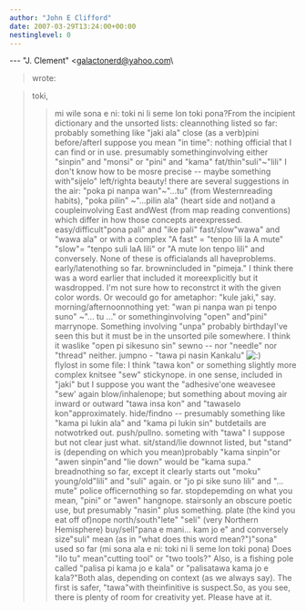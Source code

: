 ```yaml
---
author: "John E Clifford"
date: 2007-03-29T13:24:00+00:00
nestinglevel: 0
---
```

\---
 "J. Clement" <[galactonerd@yahoo.com](mailto://galactonerd@yahoo.com)\
> wrote:

> toki,
>> mi wile sona e ni: toki ni li seme lon toki pona?From the incipient dictionary and the unsorted lists:
> cleannothing listed so far: probably something like "jaki ala"
> close (as a verb)pini
> before/afterI suppose you mean "in time": nothing official that I can find or in use. presumably somethinginvolving either "sinpin" and "monsi" or "pini" and "kama"
> fat/thin"suli"~"lili" I don't know how to be mosre precise --
 maybe something with"sijelo"
> left/righta beauty! there are several suggestions in the air: "poka pi nanpa wan"~"...tu" (from Westernreading habits), "poka pilin" ~"...pilin ala" (heart side and not)and a coupleinvolving East andWest (from map reading conventions) which differ in how those concepts areexpressed.
> easy/difficult"pona pali" and "ike pali"
> fast/slow"wawa" and "wawa ala" or with a complex "A fast" = "tenpo lili la A mute" "slow"= "tenpo suli laA lili" or "A mute lon tenpo lili" and conversely. None of these is officialands all haveproblems.
> early/latenothing so far.
> brownincluded in "pimeja." I think there was a word earlier that included it moreexplicitly but it wasdropped. I'm not sure how to reconstrct it with the given color words. Or wecould go for ametaphor: "kule jaki," say.
> morning/afternoonnothing yet: "wan pi nanpa wan pi tenpo suno" ~"... tu ..." or somethinginvolving "open" and"pini"
> marrynope. Something involving "unpa" probably
> birthdayI've seen this but it must be in the unsorted pile somewhere. I think it waslike "open pi sikesuno sin"
> sewno --
 nor "needle" nor "thread" neither.
> jumpno - "tawa pi nasin Kankalu" ![:)](images/smilies/icon_e_smile.gif "Smile")\
> flylost in some file: I think "tawa kon" or something slightly more complex
> knitsee "sew"
> stickynope. in one sense, included in "jaki" but I suppose you want the "adhesive'one
> weavesee "sew' again
> blow/inhalenope; but something about moving air inward or outward "tawa insa kon" and "tawaselo kon"approximately.
> hide/findno --
 presumably something like "kama pi lukin ala" and "kama pi lukin sin" butdetails are notwotrked out.
> push/pullno. someting with "tawa" I suppose but not clear just what.
> sit/stand/lie downnot listed, but "stand" is (depending on which you mean)probably "kama sinpin"or "awen sinpin"and "lie down" would be "kama supa."
> breadnothing so far, except it clearly starts out "moku"
> young/old"lili" and "suli" again. or "jo pi sike suno lili" and "... mute"
> police officernothing so far.
> stopdepemding on what you mean, "pini" or "awen"
> hangnope.
> stairsonly an obscure poetic use, but presumably "nasin" plus something.
> plate (the kind you eat off of)nope
> north/south"lete" "seli" (very Northern Hemisphere)
> buy/sell"pana e mani... kam jo e" and conversely
> size"suli"
> mean (as in "what does this word mean?")"sona" used so far
>> (mi sona ala e ni: toki ni li seme lon toki pona) Does "ilo tu" mean"cutting tool" or "two
> tools?" Also, is a fishing pole called "palisa pi kama jo e kala" or "palisatawa kama jo e
> kala?"Both alas, depending on context (as we always say). The first is safer, "tawa"with theinfinitive is suspect.So, as you see, there is plenty of room for creativity yet. Please have at it.